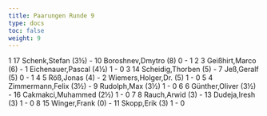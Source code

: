 ```yaml
---
title: Paarungen Runde 9
type: docs
toc: false
weight: 9
---
```


<runde>
1	17	Schenk,Stefan		(3½)	-	10	Boroshnev,Dmytro		(8)	0	-	1	 
2	3	Geißhirt,Marco		(6)	-	1	Eichenauer,Pascal		(4½)	1	-	0	 
3	14	Scheidig,Thorben		(5)	-	7	Jeß,Geralf		(5)	0	-	1	 
4	5	Röß,Jonas		(4)	-	2	Wiemers,Holger,Dr.		(5)	1	-	0	 
5	4	Zimmermann,Felix		(3½)	-	9	Rudolph,Max		(3½)	1	-	0	 
6	6	Günther,Oliver		(3½)	-	16	Cakmakci,Muhammed		(2½)	1	-	0	 
7	8	Rauch,Arwid		(3)	-	13	Dudeja,Iresh		(3)	1	-	0	 
8	15	Winger,Frank		(0)	-	11	Skopp,Erik		(3)	1	-	0	 
</runde>